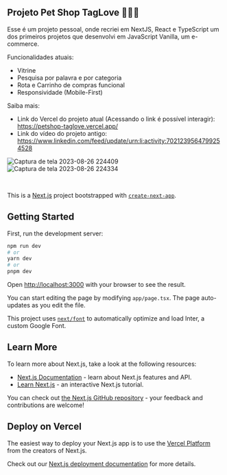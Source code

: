 ## Projeto Pet Shop TagLove 🐶🐱🐹

Esse é um projeto pessoal, onde recriei em NextJS, React e TypeScript um dos primeiros projetos que desenvolvi em JavaScript Vanilla, um e-commerce.

Funcionalidades atuais:
- Vitrine
- Pesquisa por palavra e por categoria
- Rota e Carrinho de compras funcional
- Responsividade (Mobile-First)

Saiba mais:
- Link do Vercel do projeto atual (Acessando o link é possível interagir): https://petshop-taglove.vercel.app/
- Link do vídeo do projeto antigo: https://www.linkedin.com/feed/update/urn:li:activity:7021239564799254528

![Captura de tela 2023-08-26 224409](https://github.com/alinecarvalhopro/petshop-taglove-next/assets/118927052/4fe1a654-4316-4094-8435-0b7f0c8e9e5d)
![Captura de tela 2023-08-26 224334](https://github.com/alinecarvalhopro/petshop-taglove-next/assets/118927052/a583617a-a6a7-4cef-89e9-c7cfba1b6a5c)

<br/>

This is a [Next.js](https://nextjs.org/) project bootstrapped with [`create-next-app`](https://github.com/vercel/next.js/tree/canary/packages/create-next-app).

## Getting Started

First, run the development server:

```bash
npm run dev
# or
yarn dev
# or
pnpm dev
```

Open [http://localhost:3000](http://localhost:3000) with your browser to see the result.

You can start editing the page by modifying `app/page.tsx`. The page auto-updates as you edit the file.

This project uses [`next/font`](https://nextjs.org/docs/basic-features/font-optimization) to automatically optimize and load Inter, a custom Google Font.

## Learn More

To learn more about Next.js, take a look at the following resources:

- [Next.js Documentation](https://nextjs.org/docs) - learn about Next.js features and API.
- [Learn Next.js](https://nextjs.org/learn) - an interactive Next.js tutorial.

You can check out [the Next.js GitHub repository](https://github.com/vercel/next.js/) - your feedback and contributions are welcome!

## Deploy on Vercel

The easiest way to deploy your Next.js app is to use the [Vercel Platform](https://vercel.com/new?utm_medium=default-template&filter=next.js&utm_source=create-next-app&utm_campaign=create-next-app-readme) from the creators of Next.js.

Check out our [Next.js deployment documentation](https://nextjs.org/docs/deployment) for more details.
